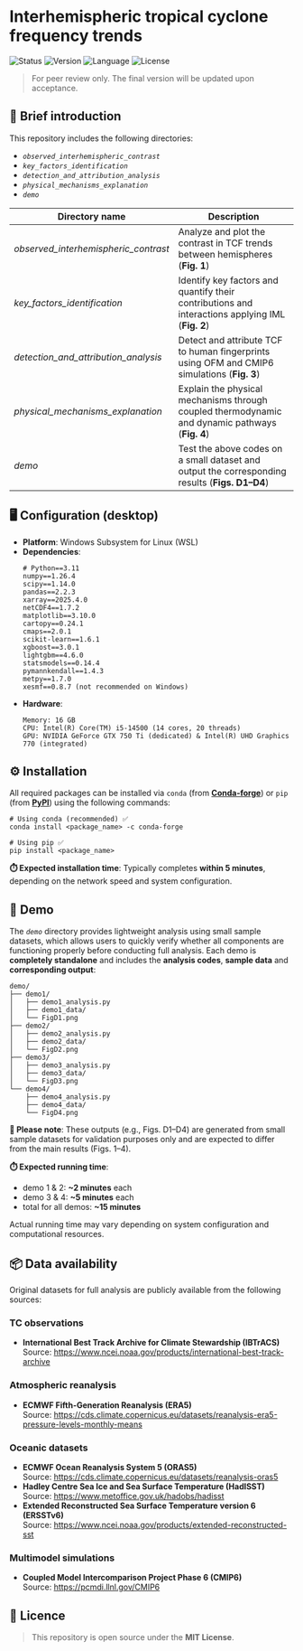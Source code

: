 # Interhemispheric tropical cyclone frequency trends
![Status](https://img.shields.io/badge/status-Under_Review-yellow)
![Version](https://img.shields.io/badge/version-2025.10.12-red)
![Language](https://img.shields.io/badge/Python-3.11-3776ab?logo=python)
![License](https://img.shields.io/badge/license-MIT-green)

> For peer review only. The final version will be updated upon acceptance.


## 📖 Brief introduction
This repository includes the following directories:
- *`observed_interhemispheric_contrast`*
- *`key_factors_identification`*
- *`detection_and_attribution_analysis`*
- *`physical_mechanisms_explanation`*
- *`demo`*

| Directory name | Description |
| ---------- | ---------- |
| *observed_interhemispheric_contrast* | Analyze and plot the contrast in TCF trends between hemispheres (**Fig. 1**) |
| *key_factors_identification* | Identify key factors and quantify their contributions and interactions applying IML (**Fig. 2**) |
| *detection_and_attribution_analysis* | Detect and attribute TCF to human fingerprints using OFM and CMIP6 simulations (**Fig. 3**) |
| *physical_mechanisms_explanation* | Explain the physical mechanisms through coupled thermodynamic and dynamic pathways (**Fig. 4**) |
| *demo* | Test the above codes on a small dataset and output the corresponding results (**Figs. D1–D4**)|


## 🖥️ Configuration (desktop)
- **Platform**: Windows Subsystem for Linux (WSL)  
- **Dependencies**:
  ```
  # Python==3.11
  numpy==1.26.4
  scipy==1.14.0
  pandas==2.2.3
  xarray==2025.4.0
  netCDF4==1.7.2
  matplotlib==3.10.0
  cartopy==0.24.1
  cmaps==2.0.1
  scikit-learn==1.6.1
  xgboost==3.0.1
  lightgbm==4.6.0
  statsmodels==0.14.4
  pymannkendall==1.4.3
  metpy==1.7.0
  xesmf==0.8.7 (not recommended on Windows)
  ```
- **Hardware**:
  ```
  Memory: 16 GB
  CPU: Intel(R) Core(TM) i5-14500 (14 cores, 20 threads)
  GPU: NVIDIA GeForce GTX 750 Ti (dedicated) & Intel(R) UHD Graphics 770 (integrated)
  ```

## ⚙️ Installation
All required packages can be installed via `conda` (from [**Conda-forge**](https://conda-forge.org)) or `pip` (from [**PyPI**](https://pypi.org)) using the following commands:
```
# Using conda (recommended) ✅
conda install <package_name> -c conda-forge

# Using pip ✅
pip install <package_name>
```
**⏱️ Expected installation time**: Typically completes **within 5 minutes**, depending on the network speed and system configuration.


## 🚀 Demo
The *`demo`* directory provides lightweight analysis using small sample datasets, which allows users to quickly verify whether all components are functioning properly before conducting full analysis. Each demo is **completely standalone** and includes the **analysis codes**, **sample data** and **corresponding output**:
```
demo/
├── demo1/
│   ├── demo1_analysis.py
│   ├── demo1_data/
│   └── FigD1.png
├── demo2/
│   ├── demo2_analysis.py
│   ├── demo2_data/
│   └── FigD2.png
├── demo3/
│   ├── demo3_analysis.py
│   ├── demo3_data/
│   └── FigD3.png
└── demo4/
    ├── demo4_analysis.py
    ├── demo4_data/
    └── FigD4.png
```
**📌 Please note**: These outputs (e.g., Figs. D1–D4) are generated from small sample datasets for validation purposes only and are expected to differ from the main results (Figs. 1–4).

**⏱️ Expected running time**:
- demo 1 & 2: **~2 minutes** each
- demo 3 & 4: **~5 minutes** each
- total for all demos: **~15 minutes**

Actual running time may vary depending on system configuration and computational resources.



## 📦 Data availability
Original datasets for full analysis are publicly available from the following sources:

### TC observations
- **International Best Track Archive for Climate Stewardship (IBTrACS)**  
  Source: https://www.ncei.noaa.gov/products/international-best-track-archive  

### Atmospheric reanalysis
- **ECMWF Fifth-Generation Reanalysis (ERA5)**  
  Source: https://cds.climate.copernicus.eu/datasets/reanalysis-era5-pressure-levels-monthly-means  

### Oceanic datasets
- **ECMWF Ocean Reanalysis System 5 (ORAS5)**  
  Source: https://cds.climate.copernicus.eu/datasets/reanalysis-oras5  
- **Hadley Centre Sea Ice and Sea Surface Temperature (HadISST)**  
  Source: https://www.metoffice.gov.uk/hadobs/hadisst  
- **Extended Reconstructed Sea Surface Temperature version 6 (ERSSTv6)**  
  Source: https://www.ncei.noaa.gov/products/extended-reconstructed-sst  

### Multimodel simulations
- **Coupled Model Intercomparison Project Phase 6 (CMIP6)**  
  Source: https://pcmdi.llnl.gov/CMIP6  


## 📄 Licence
> This repository is open source under the **MIT License**.
